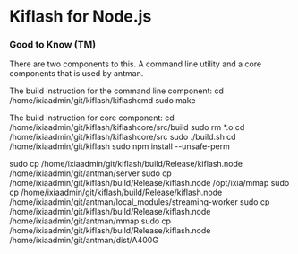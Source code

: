 # Kiflash for Node.js



### Good to Know (TM)

There are two components to this.  A command line utility and a core components that is used by antman.

The build instruction for the command line component:
cd /home/ixiaadmin/git/kiflash/kiflashcmd
sudo make

The build instruction for core component:
cd /home/ixiaadmin/git/kiflash/kiflashcore/src/build
sudo rm *.o
cd /home/ixiaadmin/git/kiflash/kiflashcore/src
sudo ./build.sh
cd /home/ixiaadmin/git/kiflash
sudo npm install --unsafe-perm


sudo cp /home/ixiaadmin/git/kiflash/build/Release/kiflash.node /home/ixiaadmin/git/antman/server
sudo cp /home/ixiaadmin/git/kiflash/build/Release/kiflash.node /opt/ixia/mmap
sudo cp /home/ixiaadmin/git/kiflash/build/Release/kiflash.node /home/ixiaadmin/git/antman/local_modules/streaming-worker
sudo cp /home/ixiaadmin/git/kiflash/build/Release/kiflash.node /home/ixiaadmin/git/antman/mmap
sudo cp /home/ixiaadmin/git/kiflash/build/Release/kiflash.node /home/ixiaadmin/git/antman/dist/A400G
